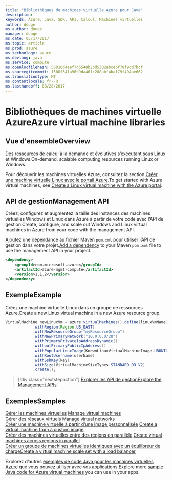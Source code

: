 ```yaml
---
title: "Bibliothèques de machines virtuelle Azure pour Java"
description: 
keywords: Azure, Java, SDK, API, Calcul, Machines virtuelles
author: douge
ms.author: douge
manager: douge
ms.date: 05/17/2017
ms.topic: article
ms.prod: azure
ms.technology: azure
ms.devlang: java
ms.service: compute
ms.openlocfilehash: 58016d4eef7d6548b2bd5302abcebf78f9cd7bcf
ms.sourcegitcommit: 1500f341a96d9da461c288abf4baf79f494ae662
ms.translationtype: HT
ms.contentlocale: fr-FR
ms.lasthandoff: 08/28/2017
---
```

# <a name="azure-virtual-machine-libraries"></a><span data-ttu-id="0911e-103">Bibliothèques de machines virtuelle Azure</span><span class="sxs-lookup"><span data-stu-id="0911e-103">Azure virtual machine libraries</span></span>

## <a name="overview"></a><span data-ttu-id="0911e-104">Vue d'ensemble</span><span class="sxs-lookup"><span data-stu-id="0911e-104">Overview</span></span>

<span data-ttu-id="0911e-105">Des ressources de calcul à la demande et évolutives s’exécutant sous Linux et Windows.</span><span class="sxs-lookup"><span data-stu-id="0911e-105">On-demand, scalable computing resources running Linux or Windows.</span></span>

<span data-ttu-id="0911e-106">Pour découvrir les machines virtuelles Azure, consultez la section [Créer une machine virtuelle Linux avec le portail Azure](/azure/virtual-machines/linux/quick-create-portal).</span><span class="sxs-lookup"><span data-stu-id="0911e-106">To get started with Azure virtual machines, see [Create a Linux virtual machine with the Azure portal](/azure/virtual-machines/linux/quick-create-portal).</span></span>

## <a name="management-api"></a><span data-ttu-id="0911e-107">API de gestion</span><span class="sxs-lookup"><span data-stu-id="0911e-107">Management API</span></span>

<span data-ttu-id="0911e-108">Créez, configurez et augmentez la taille des instances des machines virtuelles Windows et Linux dans Azure à partir de votre code avec l’API de gestion.</span><span class="sxs-lookup"><span data-stu-id="0911e-108">Create, configure, and scale out Windows and Linux virtual machines in Azure from your code with the management API.</span></span>

<span data-ttu-id="0911e-109">[Ajoutez une dépendance](https://maven.apache.org/guides/getting-started/index.html#How_do_I_use_external_dependencies) au fichier Maven `pom.xml` pour utiliser l’API de gestion dans votre projet.</span><span class="sxs-lookup"><span data-stu-id="0911e-109">[Add a dependency](https://maven.apache.org/guides/getting-started/index.html#How_do_I_use_external_dependencies) to your Maven `pom.xml` file to use the management API in your project.</span></span>  

```XML
<dependency>
    <groupId>com.microsoft.azure</groupId>
    <artifactId>azure-mgmt-compute</artifactId>
    <version>1.1.2</version>
</dependency>
```   


## <a name="example"></a><span data-ttu-id="0911e-110">Exemple</span><span class="sxs-lookup"><span data-stu-id="0911e-110">Example</span></span>

<span data-ttu-id="0911e-111">Créez une machine virtuelle Linux dans un groupe de ressources Azure.</span><span class="sxs-lookup"><span data-stu-id="0911e-111">Create a new Linux virtual machine in a new Azure resource group.</span></span>

```java
VirtualMachine newLinuxVm = azure.virtualMachines().define(linuxVmName)
            .withRegion(Region.US_EAST)
            .withNewResourceGroup("myResourceGroup")
            .withNewPrimaryNetwork("10.0.0.0/28")
            .withPrimaryPrivateIpAddressDynamic()
            .withoutPrimaryPublicIpAddress()
            .withPopularLinuxImage(KnownLinuxVirtualMachineImage.UBUNTU_SERVER_16_04_LTS)
            .withRootUsername(userName)
            .withSshKey(key)
            .withSize(VirtualMachineSizeTypes.STANDARD_D3_V2)
            .create();
```

> [!div class="nextstepaction"]
> [<span data-ttu-id="0911e-112">Explorer les API de gestion</span><span class="sxs-lookup"><span data-stu-id="0911e-112">Explore the Management APIs</span></span>](/java/api/overview/azure/virtualmachines/managementapi)


## <a name="samples"></a><span data-ttu-id="0911e-113">Exemples</span><span class="sxs-lookup"><span data-stu-id="0911e-113">Samples</span></span>

<span data-ttu-id="0911e-114">[Gérer les machines virtuelles][1] </span><span class="sxs-lookup"><span data-stu-id="0911e-114">[Manage virtual machines][1] </span></span>  
<span data-ttu-id="0911e-115">[Gérer des réseaux virtuels][6] </span><span class="sxs-lookup"><span data-stu-id="0911e-115">[Manage virtual networks][6] </span></span>  
<span data-ttu-id="0911e-116">[Créer une machine virtuelle à partir d’une image personnalisée][2] </span><span class="sxs-lookup"><span data-stu-id="0911e-116">[Create a virtual machine from a custom image][2] </span></span>  
<span data-ttu-id="0911e-117">[Créer des machines virtuelles entre des régions en parallèle][5]  </span><span class="sxs-lookup"><span data-stu-id="0911e-117">[Create virtual machines across regions in parallel][5]  </span></span>  
<span data-ttu-id="0911e-118">[Créer un groupe de machines virtuelles identiques avec un équilibreur de charge][7]</span><span class="sxs-lookup"><span data-stu-id="0911e-118">[Create a virtual machine scale set with a load balancer][7]</span></span>    

[1]: ../docs-ref-conceptual/java-sdk-manage-virtual-machines.md
[2]: https://azure.microsoft.com/resources/samples/managed-disk-java-create-virtual-machine-using-custom-image/
[5]: ../docs-ref-conceptual/java-sdk-virtual-machines-in-parallel.md
[6]: ../docs-ref-conceptual/java-sdk-manage-virtual-networks.md
[7]: ../docs-ref-conceptual/java-sdk-manage-vm-scalesets.md

<span data-ttu-id="0911e-119">Explorez d’autres [exemples de code Java pour les machines virtuelles Azure](https://azure.microsoft.com/resources/samples/?platform=java&term=VM) que vous pouvez utiliser avec vos applications.</span><span class="sxs-lookup"><span data-stu-id="0911e-119">Explore more [sample Java code for Azure virtual machines](https://azure.microsoft.com/resources/samples/?platform=java&term=VM) you can use in your apps.</span></span>